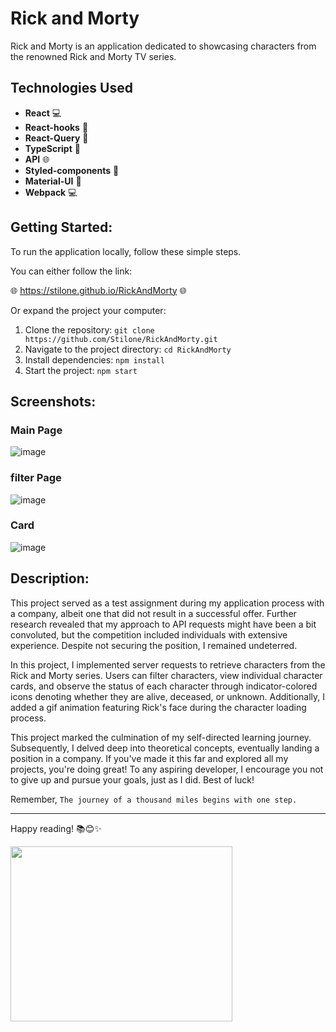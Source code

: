 # Rick and Morty

Rick and Morty is an application dedicated to showcasing characters from the renowned Rick and Morty TV series.

## Technologies Used
- **React** 💻
- **React-hooks** 🎣
- **React-Query** 🔄
- **TypeScript** 📝
- **API** 🌐
- **Styled-components**  💅
- **Material-UI** 🎨
- **Webpack** 💻

## Getting Started:
To run the application locally, follow these simple steps.

You can either follow the link:
 
🌐 https://stilone.github.io/RickAndMorty 🌐

Or expand the project your computer:

1. Clone the repository: `git clone https://github.com/Stilone/RickAndMorty.git`
2. Navigate to the project directory: `cd RickAndMorty`
3. Install dependencies: `npm install`
4. Start the project: `npm start`

## Screenshots:

### Main Page
![image](https://github.com/Stilone/RickAndMorty/assets/54247765/fd180191-9d9a-4ac7-af60-694f5685974c)


### filter Page
![image](https://github.com/Stilone/RickAndMorty/assets/54247765/6a2da507-02fb-4330-be98-75e7f2471cc4)

### Card
![image](https://github.com/Stilone/RickAndMorty/assets/54247765/99195345-f1d5-48ac-bef9-5da46fff522a)

## Description:
This project served as a test assignment during my application process with a company, albeit one that did not result in a successful offer. Further research revealed that my approach to API requests might have been a bit convoluted, but the competition included individuals with extensive experience. Despite not securing the position, I remained undeterred.

In this project, I implemented server requests to retrieve characters from the Rick and Morty series. Users can filter characters, view individual character cards, and observe the status of each character through indicator-colored icons denoting whether they are alive, deceased, or unknown. Additionally, I added a gif animation featuring Rick's face during the character loading process.

This project marked the culmination of my self-directed learning journey. Subsequently, I delved deep into theoretical concepts, eventually landing a position in a company. If you've made it this far and explored all my projects, you're doing great! To any aspiring developer, I encourage you not to give up and pursue your goals, just as I did. Best of luck!

Remember, `The journey of a thousand miles begins with one step.`

---

Happy reading! 📚😊✨

<img align="left" height="280" width="355" alt="" src="https://media.giphy.com/media/1USKMDPjuH4ovL7J5h/giphy.gif"/>
